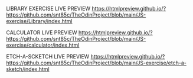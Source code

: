LIBRARY EXERCISE LIVE PREVIEW
https://htmlpreview.github.io/?https://github.com/snt85c/TheOdinProject/blob/main/JS-exercise/Library/index.html

CALCULATOR LIVE PREVIEW
https://htmlpreview.github.io/?https://github.com/snt85c/TheOdinProject/blob/main/JS-exercise/calculator/index.html

ETCH-A-SCKETCH LIVE PREVIEW
https://htmlpreview.github.io/?https://github.com/snt85c/TheOdinProject/blob/main/JS-exercise/etch-a-sketch/index.html


